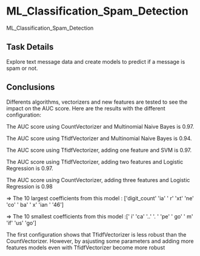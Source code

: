# ML_Classification_Spam_Detection
ML_Classification_Spam_Detection
## Task Details 
Explore text message data and create models to predict if a message is spam or not.

## Conclusions

Differents algorithms, vectorizers and new features are tested to see the impact on the AUC score. Here are the results with the different configuration:

The AUC score using CountVectorizer and Multinomial Naive Bayes is 0.97.

The AUC score using TfidfVectorizer and Multinomial Naive Bayes is 0.94.

The AUC score using TfidfVectorizer, adding one feature and SVM is 0.97.

The AUC score using TfidfVectorizer, adding two features and Logistic Regression is 0.97.

The AUC score using CountVectorizer, adding three features and Logistic Regression is 0.98

   => The 10 largest coefficients from this model : ['digit_count' 'ia' ' r' 'xt' 'ne' 'co' ' ba' ' x' 'ian ' '46']
   
   => The 10 smallest coefficients from this model :[' i' 'ca' '..' '. ' 'pe' ' go' ' m' 'if' 'us' 'go']
   
The first configuration shows that TfidfVectorizer is less robust than the CountVectorizer. However, by  asjusting some parameters and adding more features models even with TfidfVectorizer become more robust
